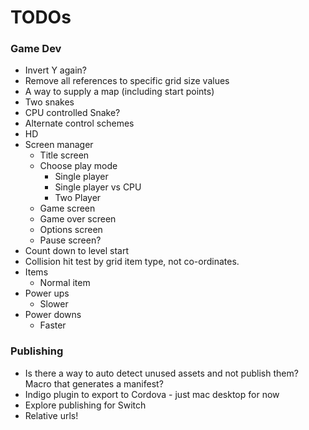 
# TODOs

### Game Dev
- Invert Y again?
- Remove all references to specific grid size values
- A way to supply a map (including start points)
- Two snakes
- CPU controlled Snake?
- Alternate control schemes
- HD
- Screen manager
  - Title screen
  - Choose play mode
    - Single player
    - Single player vs CPU
    - Two Player
  - Game screen
  - Game over screen
  - Options screen
  - Pause screen?
- Count down to level start
- Collision hit test by grid item type, not co-ordinates.
- Items
  - Normal item
- Power ups
  - Slower 
- Power downs
  - Faster


### Publishing
- Is there a way to auto detect unused assets and not publish them? Macro that generates a manifest?
- Indigo plugin to export to Cordova - just mac desktop for now
- Explore publishing for Switch
- Relative urls!